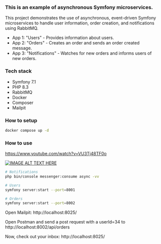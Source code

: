 ### This is an example of asynchronous Symfony microservices.

This project demonstrates the use of asynchronous, event-driven Symfony microservices to handle user information, order creation, and notifications using RabbitMQ.

- App 1: "Users" - Provides information about users.
- App 2: "Orders" - Creates an order and sends an order created message.
- App 3: "Notifications" - Watches for new orders and informs users of new orders.

### Tech stack
- Symfony 7.1
- PHP 8.3
- RabbitMQ
- Docker
- Composer
- Mailpit

### How to setup

```sh
docker compose up -d
```

### How to use

https://www.youtube.com/watch?v=VU3Tj48TF0o

[![IMAGE ALT TEXT HERE](https://img.youtube.com/vi/VU3Tj48TF0o/0.jpg)](https://www.youtube.com/watch?v=VU3Tj48TF0o)

```sh
# Notifications
php bin/console messenger:consume async -vv

# Users
symfony server:start --port=8001

# Orders
symfony server:start --port=8002
```

Open Mailpit: http://localhost:8025/

Open Postman and send a post request with a userId=34 to http://localhost:8002/api/orders

Now, check out your inbox: http://localhost:8025/
